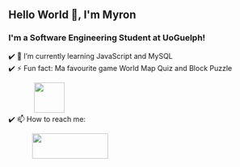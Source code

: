 ## Hello World 👋, I'm Myron 

### I'm a Software Engineering Student at UoGuelph! 

:heavy_check_mark: 🌱 I’m currently learning JavaScript and MySQL    
:heavy_check_mark: ⚡ Fun fact: Ma favourite game World Map Quiz and Block Puzzle

&nbsp; &nbsp; &nbsp; &nbsp; &nbsp; &nbsp; &nbsp;<img src="https://user-images.githubusercontent.com/86271481/148141783-907b649e-a4bc-41e9-aeb2-7598a4352f7b.jpg" width="60" height="60">  
:heavy_check_mark: 📫 How to reach me:   

&nbsp; &nbsp; &nbsp; &nbsp; &nbsp; &nbsp; [<img src="https://user-images.githubusercontent.com/86271481/199536402-2cb94960-e9be-4a39-8840-939b7336cdcc.png" width="150" height="50">](https://www.linkedin.com/in/myron-ladyjenko)

<!--
**myronladyjenko/myronladyjenko** is a ✨ _special_ ✨ repository because its `README.md` (this file) appears on your GitHub profile.

Here are some ideas to get you started:

- 🔭 I’m currently working on ...
- 🌱 I’m currently learning ...
- 👯 I’m looking to collaborate on ...
- 🤔 I’m looking for help with ...
- 💬 Ask me about ...
- 📫 How to reach me: ...
- 😄 Pronouns: ...
- ⚡ Fun fact: ...
-->
